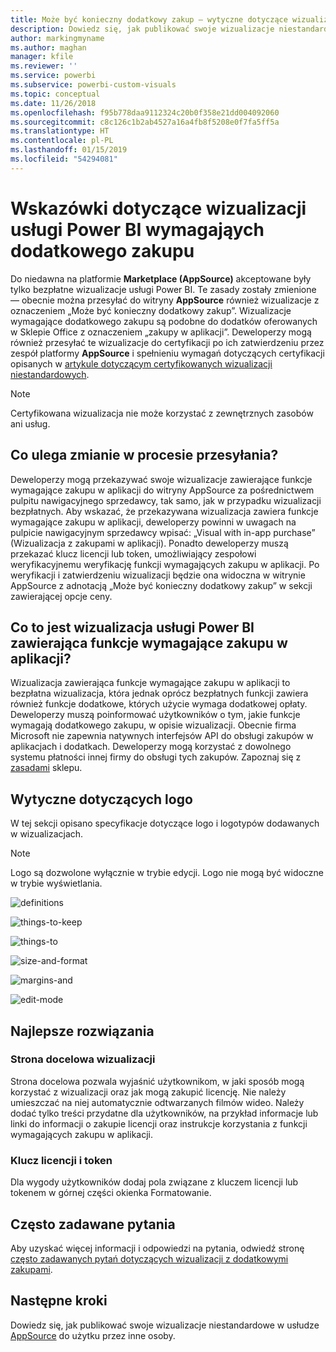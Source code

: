 ```yaml
---
title: Może być konieczny dodatkowy zakup — wytyczne dotyczące wizualizacji usługi Power BI
description: Dowiedz się, jak publikować swoje wizualizacje niestandardowe w usłudze AppSource do użytku przez inne osoby, które dokonają zakupu.
author: markingmyname
ms.author: maghan
manager: kfile
ms.reviewer: ''
ms.service: powerbi
ms.subservice: powerbi-custom-visuals
ms.topic: conceptual
ms.date: 11/26/2018
ms.openlocfilehash: f95b778daa9112324c20b0f358e21dd004092060
ms.sourcegitcommit: c8c126c1b2ab4527a16a4fb8f5208e0f7fa5ff5a
ms.translationtype: HT
ms.contentlocale: pl-PL
ms.lasthandoff: 01/15/2019
ms.locfileid: "54294081"
---
```

# <a name="guidelines-for-power-bi-visuals-with-additional-purchases"></a>Wskazówki dotyczące wizualizacji usługi Power BI wymagająych dodatkowego zakupu

Do niedawna na platformie **Marketplace (AppSource)** akceptowane były tylko bezpłatne wizualizacje usługi Power BI. Te zasady zostały zmienione — obecnie można przesyłać do witryny **AppSource** również wizualizacje z oznaczeniem „Może być konieczny dodatkowy zakup”. Wizualizacje wymagające dodatkowego zakupu są podobne do dodatków oferowanych w Sklepie Office z oznaczeniem „zakupy w aplikacji”. Deweloperzy mogą również przesyłać te wizualizacje do certyfikacji po ich zatwierdzeniu przez zespół platformy **AppSource** i spełnieniu wymagań dotyczących certyfikacji opisanych w [artykule dotyczącym certyfikowanych wizualizacji niestandardowych](../power-bi-custom-visuals-certified.md).

> [!Note]
> Certyfikowana wizualizacja nie może korzystać z zewnętrznych zasobów ani usług.

## <a name="whats-changing-in-the-submission-process"></a>Co ulega zmianie w procesie przesyłania?

Deweloperzy mogą przekazywać swoje wizualizacje zawierające funkcje wymagające zakupu w aplikacji do witryny AppSource za pośrednictwem pulpitu nawigacyjnego sprzedawcy, tak samo, jak w przypadku wizualizacji bezpłatnych. Aby wskazać, że przekazywana wizualizacja zawiera funkcje wymagające zakupu w aplikacji, deweloperzy powinni w uwagach na pulpicie nawigacyjnym sprzedawcy wpisać: „Visual with in-app purchase” (Wizualizacja z zakupami w aplikacji). Ponadto deweloperzy muszą przekazać klucz licencji lub token, umożliwiający zespołowi weryfikacyjnemu weryfikację funkcji wymagających zakupu w aplikacji. Po weryfikacji i zatwierdzeniu wizualizacji będzie ona widoczna w witrynie AppSource z adnotacją „Może być konieczny dodatkowy zakup” w sekcji zawierającej opcje ceny.

## <a name="what-is-a-power-bi-visual-with-iap-features"></a>Co to jest wizualizacja usługi Power BI zawierająca funkcje wymagające zakupu w aplikacji?

Wizualizacja zawierająca funkcje wymagające zakupu w aplikacji to bezpłatna wizualizacja, która jednak oprócz bezpłatnych funkcji zawiera również funkcje dodatkowe, których użycie wymaga dodatkowej opłaty. Deweloperzy muszą poinformować użytkowników o tym, jakie funkcje wymagają dodatkowego zakupu, w opisie wizualizacji. Obecnie firma Microsoft nie zapewnia natywnych interfejsów API do obsługi zakupów w aplikacjach i dodatkach. Deweloperzy mogą korzystać z dowolnego systemu płatności innej firmy do obsługi tych zakupów. Zapoznaj się z [zasadami](https://docs.microsoft.com/office/dev/store/validation-policies#2-apps-or-add-ins-can-display-certain-ads) sklepu.

## <a name="logo-guidelines"></a>Wytyczne dotyczących logo

W tej sekcji opisano specyfikacje dotyczące logo i logotypów dodawanych w wizualizacjach.

> [!NOTE]
> Logo są dozwolone wyłącznie w trybie edycji. Logo nie mogą być widoczne w trybie wyświetlania.

![definitions](media/office-store-in-app-purchase-visual-guidelines/definitions.png)

![things-to-keep](media/office-store-in-app-purchase-visual-guidelines/things-to-keep-in-mind.png)

![things-to](media/office-store-in-app-purchase-visual-guidelines/things-to-avoid.png)

![size-and-format ](media/office-store-in-app-purchase-visual-guidelines/size-and-format.png)

![margins-and](media/office-store-in-app-purchase-visual-guidelines/margins-and-sizes.png)

![edit-mode](media/office-store-in-app-purchase-visual-guidelines/logos-in-edit-mode.png)

## <a name="best-practices"></a>Najlepsze rozwiązania

### <a name="visual-landing-page"></a>Strona docelowa wizualizacji

Strona docelowa pozwala wyjaśnić użytkownikom, w jaki sposób mogą korzystać z wizualizacji oraz jak mogą zakupić licencję. Nie należy umieszczać na niej automatycznie odtwarzanych filmów wideo. Należy dodać tylko treści przydatne dla użytkowników, na przykład informacje lub linki do informacji o zakupie licencji oraz instrukcje korzystania z funkcji wymagających zakupu w aplikacji.

### <a name="license-key-and-token"></a>Klucz licencji i token

Dla wygody użytkowników dodaj pola związane z kluczem licencji lub tokenem w górnej części okienka Formatowanie.

## <a name="faq"></a>Często zadawane pytania

Aby uzyskać więcej informacji i odpowiedzi na pytania, odwiedź stronę [często zadawanych pytań dotyczących wizualizacji z dodatkowymi zakupami](https://docs.microsoft.com/en-us/power-bi/power-bi-custom-visuals-faq#visuals-with-additional-purchases).

## <a name="next-steps"></a>Następne kroki

Dowiedz się, jak publikować swoje wizualizacje niestandardowe w usłudze [AppSource](office-store.md) do użytku przez inne osoby.

